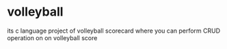 # volleyball
its c language project of volleyball scorecard where you can perform CRUD operation on on volleyball score
